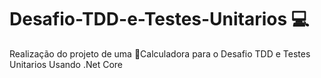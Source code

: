 # Desafio-TDD-e-Testes-Unitarios 💻

Realização do projeto de uma 🧮Calculadora para o Desafio TDD e Testes Unitarios Usando .Net Core
